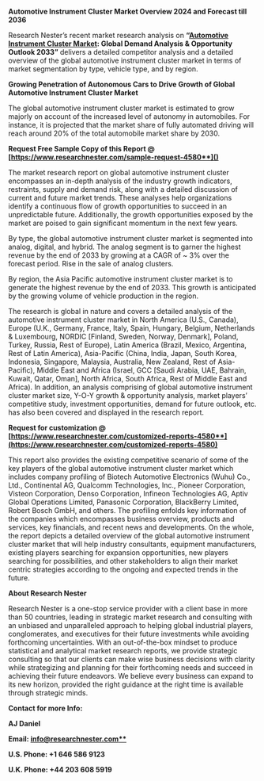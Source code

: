 ﻿<a name="_hlk116929193"></a>**Automotive Instrument Cluster Market Overview 2024 and Forecast till 2036**

Research Nester’s recent market research analysis on **“[Automotive Instrument Cluster Market](https://www.researchnester.com/reports/automotive-instrument-cluster-market/4580): Global Demand Analysis & Opportunity Outlook 2033”** delivers a detailed competitor analysis and a detailed overview of the global automotive instrument cluster market in terms of market segmentation by type, vehicle type, and by region. 

**Growing Penetration of Autonomous Cars to Drive Growth of Global Automotive Instrument Cluster Market**

The global automotive instrument cluster market is estimated to grow majorly on account of the increased level of autonomy in automobiles. For instance, it is projected that the market share of fully automated driving will reach around 20% of the total automobile market share by 2030.

<a name="_hlk168911023"></a><a name="_hlk168911453"></a>**Request Free Sample Copy of this Report @ [https://www.researchnester.com/sample-request-4580**]()**

The market research report on global automotive instrument cluster encompasses an in-depth analysis of the industry growth indicators, restraints, supply and demand risk, along with a detailed discussion of current and future market trends. These analyses help organizations identify a continuous flow of growth opportunities to succeed in an unpredictable future. Additionally, the growth opportunities exposed by the market are poised to gain significant momentum in the next few years. 

By type, the global automotive instrument cluster market is segmented into analog, digital, and hybrid. The analog segment is to garner the highest revenue by the end of 2033 by growing at a CAGR of ~ 3% over the forecast period. Rise in the sale of analog clusters.

By region, the Asia Pacific automotive instrument cluster market is to generate the highest revenue by the end of 2033. This growth is anticipated by the growing volume of vehicle production in the region.

The research is global in nature and covers a detailed analysis of the automotive instrument cluster market in North America (U.S., Canada), Europe (U.K., Germany, France, Italy, Spain, Hungary, Belgium, Netherlands & Luxembourg, NORDIC [Finland, Sweden, Norway, Denmark], Poland, Turkey, Russia, Rest of Europe), Latin America (Brazil, Mexico, Argentina, Rest of Latin America), Asia-Pacific (China, India, Japan, South Korea, Indonesia, Singapore, Malaysia, Australia, New Zealand, Rest of Asia-Pacific), Middle East and Africa (Israel, GCC [Saudi Arabia, UAE, Bahrain, Kuwait, Qatar, Oman], North Africa, South Africa, Rest of Middle East and Africa). In addition, an analysis comprising of global automotive instrument cluster market size, Y-O-Y growth & opportunity analysis, market players’ competitive study, investment opportunities, demand for future outlook, etc. has also been covered and displayed in the research report.

**Request for customization @ [https://www.researchnester.com/customized-reports-4580**](https://www.researchnester.com/customized-reports-4580)**

<a name="_hlk116754833"></a>This report also provides the existing competitive scenario of some of the key players of the global automotive instrument cluster market which includes company profiling of Biotech Automotive Electronics (Wuhu) Co., Ltd., Continental AG, Qualcomm Technologies, Inc., Pioneer Corporation, Visteon Corporation, Denso Corporation, Infineon Technologies AG, Aptiv Global Operations Limited, Panasonic Corporation, BlackBerry Limited, Robert Bosch GmbH, and others. The profiling enfolds key information of the companies which encompasses business overview, products and services, key financials, and recent news and developments. On the whole, the report depicts a detailed overview of the global automotive instrument cluster market that will help industry consultants, equipment manufacturers, existing players searching for expansion opportunities, new players searching for possibilities, and other stakeholders to align their market centric strategies according to the ongoing and expected trends in the future.      

<a name="_hlk168910495"></a>**About Research Nester**

Research Nester is a one-stop service provider with a client base in more than 50 countries, leading in strategic market research and consulting with an unbiased and unparalleled approach to helping global industrial players, conglomerates, and executives for their future investments while avoiding forthcoming uncertainties. With an out-of-the-box mindset to produce statistical and analytical market research reports, we provide strategic consulting so that our clients can make wise business decisions with clarity while strategizing and planning for their forthcoming needs and succeed in achieving their future endeavors. We believe every business can expand to its new horizon, provided the right guidance at the right time is available through strategic minds.

**Contact for more Info:**

**AJ Daniel**

**Email: [info@researchnester.com**](mailto:info@researchnester.com)**

**U.S. Phone: +1 646 586 9123** 

**U.K. Phone: +44 203 608 5919**
